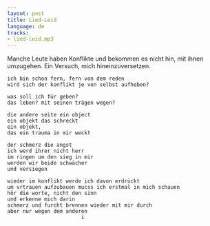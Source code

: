 ```yaml
---
layout: post
title: Lied-Leid
language: de
tracks:
- lied-leid.mp3
---
```


Manche Leute haben Konflikte und bekommen es nicht hin, mit ihnen umzugehen.
Ein Versuch, mich hineinzuversetzen.

```
ich bin schon fern, fern von dem reden
wird sich der konflikt je von selbst aufheben?

was soll ich für geben?
das leben? mit seinen trägen wegen?

die andere seite ein object
ein objekt das schreckt
ein objekt,
das ein trauma in mir weckt

der schmerz die angst 
ich werd ihrer nicht herr
im ringen um den sieg in mir
werden wir beide schwächer
und versiegen

wieder im konflikt werde ich davon erdrückt
um vrtrauen aufzubauen mucss ich erstmal in mich schauen
hör die worte, nicht den sinn
und erkenne mich darin
schmerz und furcht brennen wieder mit mir durch
aber nur wegen dem anderen
                        i
```
  
